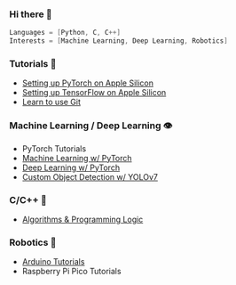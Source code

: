### Hi there 👋
```C
Languages = [Python, C, C++]
Interests = [Machine Learning, Deep Learning, Robotics]
```

### Tutorials 🚀
- [Setting up PyTorch on Apple Silicon](https://github.com/phpfontana/pytorch-apple-silicon) 
- [Setting up TensorFlow on Apple Silicon](https://github.com/phpfontana/tensorflow-apple-silicon) 
- [Learn to use Git](https://github.com/phpfontana/git-version-control)

### Machine Learning / Deep Learning 👁 
- PyTorch Tutorials
- [Machine Learning w/ PyTorch](https://github.com/phpfontana/machine-learning-pytorch)
- [Deep Learning w/ PyTorch](https://github.com/phpfontana/deep-learning-pytorch)
- [Custom Object Detection w/ YOLOv7](https://github.com/phpfontana/custom-object-detection)

### C/C++ 💾
- [Algorithms & Programming Logic](https://github.com/phpfontana/algorithms)

### Robotics 🤖
- [Arduino Tutorials](https://github.com/phpfontana/arduino-tutorials)
- Raspberry Pi Pico Tutorials
